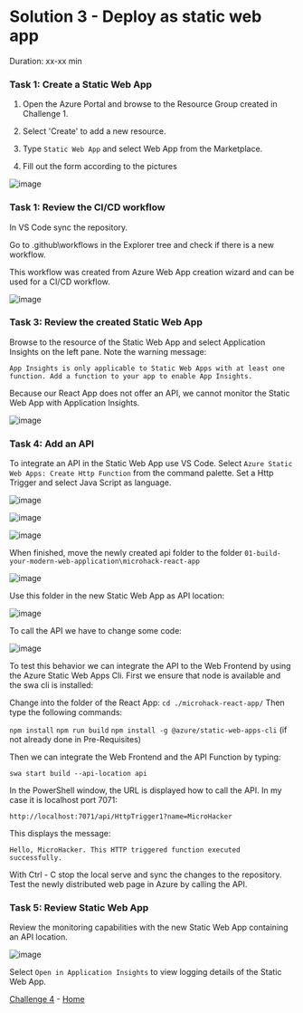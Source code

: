 # Solution 3 - Deploy as static web app

Duration: xx-xx min

### Task 1: Create a Static Web App

1. Open the Azure Portal and browse to the Resource Group created in Challenge 1.

2. Select 'Create' to add a new resource.

3. Type `Static Web App` and select Web App from the Marketplace.

4. Fill out the form according to the pictures

![image](../.images/31-create-staticwebapp.PNG)

### Task 1: Review the CI/CD workflow

In VS Code sync the repository.

Go to .github\workflows in the Explorer tree and check if there is a new workflow.

This workflow was created from Azure Web App creation wizard and can be used for a CI/CD workflow.

![image](../.images/32-check-workflow.png)

### Task 3: Review the created Static Web App

Browse to the resource of the Static Web App and select Application Insights on the left pane.
Note the warning message:

`App Insights is only applicable to Static Web Apps with at least one function. Add a function to your app to enable App Insights.`

Because our React App does not offer an API, we cannot monitor the Static Web App with Application Insights.

![image](../.images/33-stapp-insights.PNG)

### Task 4: Add an API

To integrate an API in the Static Web App use VS Code. Select `Azure Static Web Apps: Create Http Function` from the command palette.
Set a Http Trigger and select Java Script as language.

![image](../.images/06-create-staticwebapp-api-1.PNG)

![image](../.images/06-create-staticwebapp-api-2.png)

![image](../.images/06-create-staticwebapp-api-3.png)

When finished, move the newly created api folder to the folder `01-build-your-modern-web-application\microhack-react-app`

![image](../.images/06-create-staticwebapp-api-4.png)

Use this folder in the new Static Web App as API location:

![image](../.images/06-create-staticwebapp2.PNG)

To call the API we have to change some code:

![image](../.images/35-add-api-call.png)

To test this behavior we can integrate the API to the Web Frontend by using the Azure Static Web Apps Cli. First we ensure that node is available and the swa cli is installed:

Change into the folder of the React App: `cd ./microhack-react-app/`
Then type the following commands:

`npm install`
`npm run build`
`npm install -g @azure/static-web-apps-cli` (if not already done in Pre-Requisites)

Then we can integrate the Web Frontend and the API Function by typing:

`swa start build --api-location api`

In the PowerShell window, the URL is displayed how to call the API. In my case it is localhost port 7071:

`http://localhost:7071/api/HttpTrigger1?name=MicroHacker`

This displays the message:

`Hello, MicroHacker. This HTTP triggered function executed successfully.`

With Ctrl - C stop the local serve and sync the changes to the repository. Test the newly distributed web page in Azure by calling the API.

### Task 5: Review Static Web App

Review the monitoring capabilities with the new Static Web App containing an API location.

![image](../.images/34-stapp-insights.PNG)

Select `Open in Application Insights` to view logging details of the Static Web App.

[Challenge 4](../Challenges/04-Deploy-as-app-service.md) - [Home](./../README.md)
